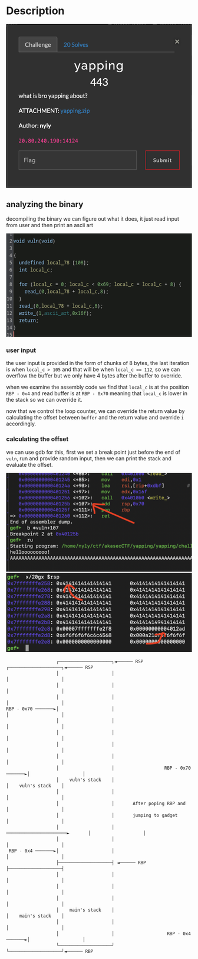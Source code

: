 # Description

![](../media/Screenshot%202024-06-10%20at%2016-05-35%20Akasec%20CTF%202024.png)

## analyzing the binary
decompiling the binary we can figure out what it does, it just read input from user and then print an ascii art

![](../media/Screen%20Shot%202024-06-10%20at%2010.49.03%20PM.png)

### user input
the user input is provided in the form of chunks of 8 bytes, the last iteration is when `local_c > 105` and that will be when `local_c == 112`, so we can overflow the buffer but we only have 4 bytes after the buffer to override.

when we examine the assembly code we find that `local_c` is at the position `RBP - 0x4` and read buffer is at `RBP - 0x70` meaning that `local_c` is lower in the stack so we can override it.

now that we control the loop counter, we can override the return value by calculating the offset between `buffer` and the return value and override `i` accordingly.

### calculating the offset
we can use gdb for this, first we set a break point just before the end of `vuln`, run and provide random input, then we can print the stack and evaluate the offset.

![](../media/Screen%20Shot%202024-06-12%20at%201.20.04%20AM.png)
![](../media/Screen%20Shot%202024-06-12%20at%201.13.55%20AM.png)

```
                   ┌────────────────────┐◄────── RSP                           ┌────────────────────┐◄────── RSP
                   │                    │                                      │                    │           
                   │                    │                                      │                    │           
                   │                    │                                      │                    │           
RBP - 0x70 ───────►│                    │                                      │                    │           
                   │                    │                                      │                    │           
                   │                    │                                      │                    │           
                   │                    │                                      │                    │           
                   │                    │                                      │                    │           
                   │                    │                   RBP - 0x70 ───────►│                    │           
                   │    vuln's stack    │                                      │    vuln's stack    │           
                   │                    │                                      │                    │           
                   │                    │       After poping RBP and           │                    │           
                   │                    │       jumping to gadget              │                    │           
                   │                    │       ───────────────────────►       │                    │           
                   │                    │                                      │                    │           
 RBP - 0x4 ───────►│                    │                                      │                    │           
                   ├────────────────────┤ ◄────── RBP                          ├────────────────────┤           
                   │                    │                                      │                    │           
                   │                    │                                      │                    │           
                   │                    │                                      │                    │           
                   │    main's stack    │                                      │    main's stack    │           
                   │                    │                                      │                    │           
                   │                    │                    RBP - 0x4 ───────►│                    │           
                   └────────────────────┘                                      └────────────────────┘◄────── RBP 
```

